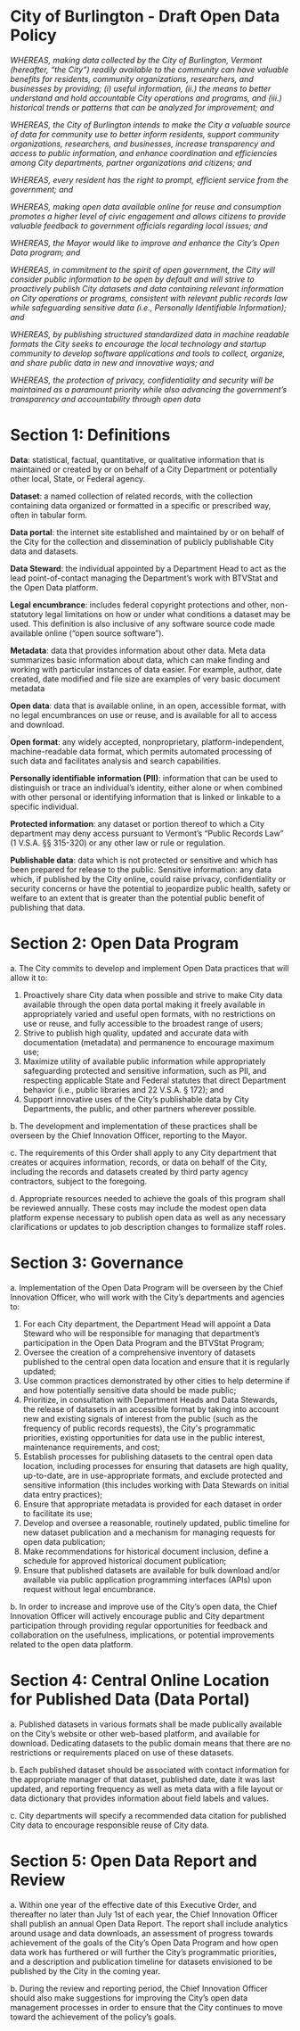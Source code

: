 City of Burlington - Draft Open Data Policy
===========================================

*WHEREAS, making data collected by the City of Burlington, Vermont (hereafter, “the City”) readily available to the community can have valuable benefits for residents, community organizations, researchers, and businesses by providing; (i) useful information, (ii.) the means to better understand and hold accountable City operations and programs, and (iii.) historical trends or patterns that can be analyzed for improvement; and*

*WHEREAS, the City of Burlington intends to make the City a valuable source of data for community use to better inform residents, support community organizations, researchers, and businesses, increase transparency and access to public information, and enhance coordination and efficiencies among City departments, partner organizations and citizens; and* 

*WHEREAS, every resident has the right to prompt, efficient service from the government; and*

*WHEREAS, making open data available online for reuse and consumption promotes a higher level of civic engagement and allows citizens to provide valuable feedback to government officials regarding local issues; and*

*WHEREAS, the Mayor would like to improve and enhance the City’s Open Data program; and* 

*WHEREAS, in commitment to the spirit of open government, the City will consider public information to be open by default and will strive to proactively publish City datasets and data containing relevant information on City operations or programs, consistent with relevant public records law while safeguarding sensitive data (i.e., Personally Identifiable Information); and*

*WHEREAS, by publishing structured standardized data in machine readable formats the City seeks to encourage the local technology and startup community to develop software applications and tools to collect, organize, and share public data in new and innovative ways; and*

*WHEREAS, the protection of privacy, confidentiality and security will be maintained as a paramount priority while also advancing the government’s transparency and accountability through open data*

# **Section 1: Definitions**

**Data**: statistical, factual, quantitative, or qualitative information that is maintained or created by or on behalf of a City Department or potentially other local, State, or Federal agency. 

**Dataset**: a named collection of related records, with the collection containing data organized or formatted in a specific or prescribed way, often in tabular form.

**Data portal**: the internet site established and maintained by or on behalf of the City for the collection and dissemination of publicly publishable City data and datasets.

**Data Steward**: the individual appointed by a Department Head to act as the lead point-of-contact managing the Department’s work with BTVStat and the Open Data platform.

**Legal encumbrance**: includes federal copyright protections and other, non-statutory legal limitations on how or under what conditions a dataset may be used. This definition is also inclusive of any software source code made available online (“open source software”).

**Metadata**: data that provides information about other data. Meta data summarizes basic information about data, which can make finding and working with particular instances of data easier. For example, author, date created, date modified and file size are examples of very basic document metadata

**Open data**: data that is available online, in an open, accessible format, with no legal encumbrances on use or reuse, and is available for all to access and download. 

**Open format**: any widely accepted, nonproprietary, platform-independent, machine-readable data format, which permits automated processing of such data and facilitates analysis and search capabilities.

**Personally identifiable information (PII)**: information that can be used to distinguish or trace an individual’s identity, either alone or when combined with other personal or identifying information that is linked or linkable to a specific individual.

**Protected information**: any dataset or portion thereof to which a City department may deny access pursuant to Vermont’s “Public Records Law” (1 V.S.A. §§ 315-320) or any other law or rule or regulation. 

**Publishable data**: data which is not protected or sensitive and which has been prepared for release to the public.
Sensitive information: any data which, if published by the City online, could raise privacy, confidentiality or security concerns or have the potential to jeopardize public health, safety or welfare to an extent that is greater than the potential public benefit of publishing that data. 

# **Section 2: Open Data Program**

a.	The City commits to develop and implement Open Data practices that will allow it to: 
1.	Proactively share City data when possible and strive to make City data available through the open data portal making it freely available in appropriately varied and useful open formats, with no restrictions on use or reuse, and fully accessible to the broadest range of users;
2.	Strive to publish high quality, updated and accurate data with documentation (metadata) and permanence to encourage maximum use;
3.	Maximize utility of available public information while appropriately safeguarding protected and sensitive information, such as PII, and respecting applicable State and Federal statutes that direct Department behavior (i.e., public libraries and 22 V.S.A. § 172); and 
4.	Support innovative uses of the City’s publishable data by City Departments, the public, and other partners wherever possible.

b.	The development and implementation of these practices shall be overseen by the Chief Innovation Officer, reporting to the Mayor.

c.	The requirements of this Order shall apply to any City department that creates or acquires information, records, or data on behalf of the City, including the records and datasets created by third party agency contractors, subject to the foregoing.

d.	Appropriate resources needed to achieve the goals of this program shall be reviewed annually. These costs may include the modest open data platform expense necessary to publish open data as well as any necessary clarifications or updates to job description changes to formalize staff roles.

# **Section 3: Governance**

a.	Implementation of the Open Data Program will be overseen by the Chief Innovation Officer, who will work with the City’s departments and agencies to: 
1.	For each City department, the Department Head will appoint a Data Steward who will be responsible for managing that department’s participation in the Open Data Program and the BTVStat Program; 
2.	Oversee the creation of a comprehensive inventory of datasets published to the central open data location and ensure that it is regularly updated;
3.	Use common practices demonstrated by other cities to help determine if and how potentially sensitive data should be made public;
4.	Prioritize, in consultation with Department Heads and Data Stewards, the release of datasets in an accessible format by taking into account new and existing signals of interest from the public (such as the frequency of public records requests), the City's programmatic priorities, existing opportunities for data use in the public interest, maintenance requirements, and cost;
5.	Establish processes for publishing datasets to the central open data location, including processes for ensuring that datasets are high quality, up-to-date, are in use-appropriate formats, and exclude protected and sensitive information (this includes working with Data Stewards on initial data entry practices); 
6.	Ensure that appropriate metadata is provided for each dataset in order to facilitate its use; 
7.	Develop and oversee a reasonable, routinely updated, public timeline for new dataset publication and a mechanism for managing requests for open data publication; 
8.	Make recommendations for historical document inclusion, define a schedule for approved historical document publication;
9.	Ensure that published datasets are available for bulk download and/or available via public application programming interfaces (APIs) upon request without legal encumbrance.

b.	In order to increase and improve use of the City’s open data, the Chief Innovation Officer will actively encourage public and City department participation through providing regular opportunities for feedback and collaboration on the usefulness, implications, or potential improvements related to the open data platform.

# **Section 4: Central Online Location for Published Data (Data Portal)**

a.	Published datasets in various formats shall be made publically available on the City’s website or other web-based platform, and available for download. Dedicating datasets to the public domain means that there are no restrictions or requirements placed on use of these datasets. 

b.	Each published dataset should be associated with contact information for the appropriate manager of that dataset, published date, date it was last updated, and reporting frequency as well as meta data with a file layout or data dictionary that provides information about field labels and values.

c.	City departments will specify a recommended data citation for published City data to encourage responsible reuse of City data.

# **Section 5: Open Data Report and Review**
a.	Within one year of the effective date of this Executive Order, and thereafter no later than July 1st of each year, the Chief Innovation Officer shall publish an annual Open Data Report. The report shall include analytics around usage and data downloads, an assessment of progress towards achievement of the goals of the City’s Open Data Program and how open data work has furthered or will further the City’s programmatic priorities, and a description and publication timeline for datasets envisioned to be published by the City in the coming year. 

b.	During the review and reporting period, the Chief Innovation Officer should also make suggestions for improving the City’s open data management processes in order to ensure that the City continues to move toward the achievement of the policy’s goals. 
